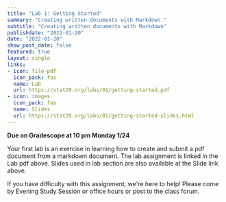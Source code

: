 ```yaml
---
title: "Lab 1: Getting Started"
summary: "Creating written documents with Markdown."
subtitle: "Creating written documents with Markdown"
publishdate: "2022-01-20"
date: "2022-01-20"
show_post_date: false
featured: true
layout: single
links:
- icon: file-pdf
  icon_pack: fas
  name: Lab
  url: https://stat20.org/labs/01/getting-started.pdf
- icon: images
  icon_pack: fas
  name: Slides
  url: https://stat20.org/labs/01/getting-started-slides.html
---
```


**Due on Gradescope at 10 pm Monday 1/24**

Your first lab is an exercise in learning how to create and submit a pdf document from a markdown document. The lab assignment is linked in the Lab pdf above. Slides used in lab section are also available at the Slide link above.

If you have difficulty with this assignment, we're here to help! Please come by Evening Study Session or office hours or post to the class forum.